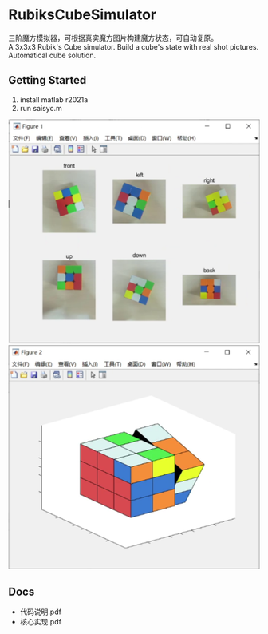 # RubiksCubeSimulator
三阶魔方模拟器，可根据真实魔方图片构建魔方状态，可自动复原。  
A 3x3x3 Rubik's Cube simulator.  Build a cube's state with real shot pictures. Automatical cube solution.

## Getting Started
1. install matlab r2021a
2. run saisyc.m  

![这是图片](.\\docs\\pics\\f1.PNG)  
![这是图片](.\\docs\\pics\\f2.PNG)

## Docs
+ 代码说明.pdf  
+ 核心实现.pdf

        
     

          
